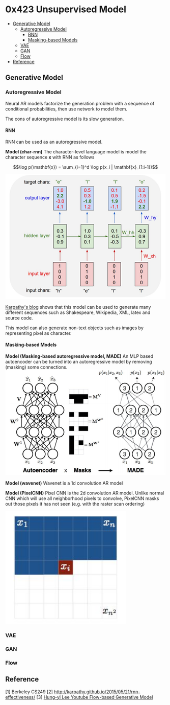 # 0x423 Unsupervised Model

- [Generative Model](#generative-model)
    - [Autoregressive Model](#autoregressive-model)
        - [RNN](#rnn)
        - [Masking-based Models](#masking-based-models)
    - [VAE](#vae)
    - [GAN](#gan)
    - [Flow](#flow)
- [Reference](#reference)

## Generative Model
### Autoregressive Model

Neural AR models factorize the generation problem with a sequence of conditional probabilities, then use network to model them.

The cons of autoregressive model is its slow generation.

#### RNN
RNN can be used as an autoregressive model.

**Model (char-rnn)** The character-level language model is model the character sequence $\mathbf{x}$ with RNN as follows

$$\log p(\mathbf{x}) = \sum_{i=1}^d \log p(x_i | \mathbf{x}_{1:i-1})$$

![char-rnn architecture](../../img/karpathy_blog.png)

[Karpathy's blog](http://karpathy.github.io/2015/05/21/rnn-effectiveness/) shows that this model can be used to generate many different sequences such as Shakespeare, Wikipedia, XML, latex and source code.

This model can also generate non-text objects such as images by representing pixel as character.

#### Masking-based Models
**Model (Masking-based autoregressive model, MADE)** An MLP based autoencoder can be turned into an autoregressive model by removing (masking) some connections.
![MADE](../../img/made.png)

**Model (wavenet)** Wavenet is a 1d convolution AR model

**Model (PixelCNN)** Pixel CNN is the 2d convolution AR model. Unlike normal CNN which will use all neighborhood pixels to convolve, PixelCNN masks out those pixels it has not seen (e.g. with the raster scan ordering)

![pixelCNN scan](../../img/pixelcnn_scan.png)


### VAE

### GAN

### Flow

## Reference
[1] Berkeley CS249
[2] http://karpathy.github.io/2015/05/21/rnn-effectiveness/
[3] [Hung-yi Lee Youtube Flow-based Generative Model](https://www.youtube.com/watch?v=uXY18nzdSsM)